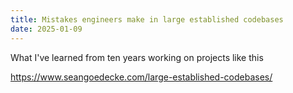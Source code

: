 ```yaml
---
title: Mistakes engineers make in large established codebases
date: 2025-01-09
---
```


What I've learned from ten years working on projects like this

https://www.seangoedecke.com/large-established-codebases/